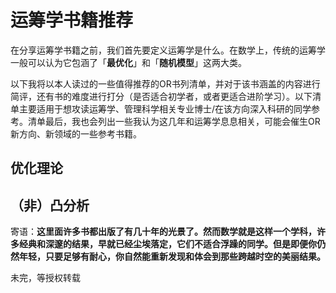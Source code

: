 # 运筹学书籍推荐

在分享运筹学书籍之前，我们首先要定义运筹学是什么。在数学上，传统的运筹学一般可以认为它包涵了「**最优化**」和「**随机模型**」这两大类。

以下我将以本人读过的一些值得推荐的OR书列清单，并对于该书涵盖的内容进行简评，还有书的难度进行打分（是否适合初学者，或者更适合进阶学习）。以下清单主要适用于想攻读运筹学、管理科学相关专业博士/在该方向深入科研的同学参考。清单最后，我也会列出一些我认为这几年和运筹学息息相关，可能会催生OR新方向、新领域的一些参考书籍。

## 优化理论

## （非）凸分析



寄语：**这里面许多书都出版了有几十年的光景了。然而数学就是这样一个学科，许多经典和深邃的结果，早就已经尘埃落定，它们不适合浮躁的同学。但是即便你仍然年轻，只要足够有耐心，你自然能重新发现和体会到那些跨越时空的美丽结果。**

未完，等授权转载